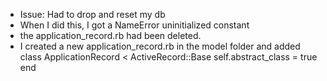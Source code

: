 * Issue: Had to drop and reset my db
*   When I did this, I got a NameError uninitialized constant
*   the application_record.rb had been deleted.
*   I created a new application_record.rb in the model folder and added 
    class ApplicationRecord < ActiveRecord::Base
        self.abstract_class = true
    end
